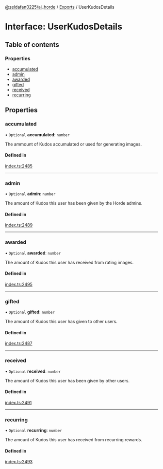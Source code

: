 [@zeldafan0225/ai_horde](../README.md) / [Exports](../modules.md) / UserKudosDetails

# Interface: UserKudosDetails

## Table of contents

### Properties

- [accumulated](UserKudosDetails.md#accumulated)
- [admin](UserKudosDetails.md#admin)
- [awarded](UserKudosDetails.md#awarded)
- [gifted](UserKudosDetails.md#gifted)
- [received](UserKudosDetails.md#received)
- [recurring](UserKudosDetails.md#recurring)

## Properties

### accumulated

• `Optional` **accumulated**: `number`

The ammount of Kudos accumulated or used for generating images.

#### Defined in

[index.ts:2485](https://github.com/ZeldaFan0225/ai_horde/blob/3212b20/index.ts#L2485)

___

### admin

• `Optional` **admin**: `number`

The amount of Kudos this user has been given by the Horde admins.

#### Defined in

[index.ts:2489](https://github.com/ZeldaFan0225/ai_horde/blob/3212b20/index.ts#L2489)

___

### awarded

• `Optional` **awarded**: `number`

The amount of Kudos this user has received from rating images.

#### Defined in

[index.ts:2495](https://github.com/ZeldaFan0225/ai_horde/blob/3212b20/index.ts#L2495)

___

### gifted

• `Optional` **gifted**: `number`

The amount of Kudos this user has given to other users.

#### Defined in

[index.ts:2487](https://github.com/ZeldaFan0225/ai_horde/blob/3212b20/index.ts#L2487)

___

### received

• `Optional` **received**: `number`

The amount of Kudos this user has been given by other users.

#### Defined in

[index.ts:2491](https://github.com/ZeldaFan0225/ai_horde/blob/3212b20/index.ts#L2491)

___

### recurring

• `Optional` **recurring**: `number`

The amount of Kudos this user has received from recurring rewards.

#### Defined in

[index.ts:2493](https://github.com/ZeldaFan0225/ai_horde/blob/3212b20/index.ts#L2493)
